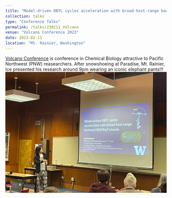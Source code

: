 ```yaml
---
title: "Model-driven DBTL cycles acceleration with broad-host-range bacterial CRISPRa/i circuits"
collection: talks
type: "Conference Talks"
permalink: /talks/230211_Volcano
venue: "Volcano Conference 2023"
date: 2023-02-11
location: "Mt. Rainier, Washington"
---
```


[Volcano Conference](https://faculty.washington.edu/gelb/GelbLab/volcano.html) is conference in Chemical Biology attractive to Pacific Northwest (PNW) reasearchers.
After snowshoeing at Paradise, Mt. Rainier, Ice presented his research around 9pm wearing an iconic elephant pants!!!
<br/><img src='/images/Cholpisit_Volcano_2023.jpg'>